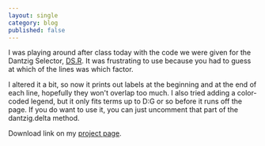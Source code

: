 ```yaml
---
layout: single 
category: blog
published: false
---
```


I was playing around after class today with the code we were given for the Dantzig Selector, [DS.R](http://www.stat.ucla.edu/~hqxu/stat201A/R/DS.R).  It was frustrating to use because you had to guess at which of the lines was which factor.

I altered it a bit, so now it prints out labels at the beginning and at the end of each line, hopefully they won't overlap too much.  I also tried adding a color-coded legend, but it only fits terms up to D:G or so before it runs off the page. If you do want to use it, you can just uncomment that part of the dantzig.delta method.

Download link on my <a href="/projects/">project page</a>.
